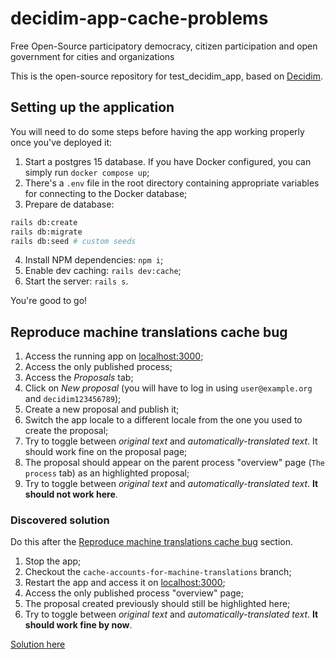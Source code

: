 # decidim-app-cache-problems

Free Open-Source participatory democracy, citizen participation and open government for cities and organizations

This is the open-source repository for test_decidim_app, based on [Decidim](https://github.com/decidim/decidim).

## Setting up the application

You will need to do some steps before having the app working properly once you've deployed it:

1. Start a postgres 15 database. If you have Docker configured, you can simply run `docker compose up`;
2. There's a `.env` file in the root directory containing appropriate variables for connecting to the Docker database;
3. Prepare de database:
```bash
rails db:create
rails db:migrate
rails db:seed # custom seeds
```
4. Install NPM dependencies: `npm i`;
5. Enable dev caching: `rails dev:cache`;
6. Start the server: `rails s`.

You're good to go!

## Reproduce machine translations cache bug

1. Access the running app on [localhost:3000](http://localhost:3000);
2. Access the only published process;
3. Access the _Proposals_ tab;
4. Click on _New proposal_ (you will have to log in using `user@example.org` and `decidim123456789`);
5. Create a new proposal and publish it;
6. Switch the app locale to a different locale from the one you used to create the proposal;
7. Try to toggle between _original text_ and _automatically-translated text_. It should work fine on the proposal page;
8. The proposal should appear on the parent process "overview" page (`The process` tab) as an highlighted proposal;
7. Try to toggle between _original text_ and _automatically-translated text_. **It should not work here**.

### Discovered solution

Do this after the [Reproduce machine translations cache bug](#reproduce-machine-translations-cache-bug) section.

1. Stop the app;
2. Checkout the `cache-accounts-for-machine-translations` branch;
3. Restart the app and access it on [localhost:3000](http://localhost:3000);
4. Access the only published process "overview" page;
5. The proposal created previously should still be highlighted here;
6. Try to toggle between _original text_ and _automatically-translated text_. **It should work fine by now**.

[Solution here](https://github.com/derayo94/decidim-app-cache-problems/pull/2/files)